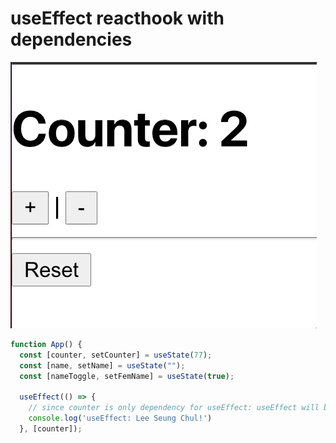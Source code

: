 # useEffect reacthook with dependencies


![counter reset](./public/counterWReset.gif)

```js
function App() {
  const [counter, setCounter] = useState(77);
  const [name, setName] = useState("");
  const [nameToggle, setFemName] = useState(true);

  useEffect(() => {
    // since counter is only dependency for useEffect: useEffect will be called when counter changes - this is how we use useEffect Dependency Array
    console.log('useEffect: Lee Seung Chul!')
  }, [counter]);

```
